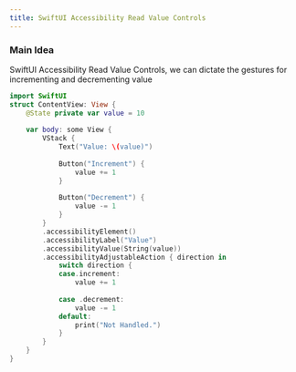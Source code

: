 ```yaml
---
title: SwiftUI Accessibility Read Value Controls
---
```


### Main Idea
SwiftUI Accessibility Read Value Controls, we can dictate the gestures for incrementing and decrementing value 

```swift
import SwiftUI
struct ContentView: View {
    @State private var value = 10
    
    var body: some View {
        VStack {
            Text("Value: \(value)")
            
            Button("Increment") {
                value += 1
            }
            
            Button("Decrement") {
                value -= 1
            }
        }
        .accessibilityElement()
        .accessibilityLabel("Value")
        .accessibilityValue(String(value))
        .accessibilityAdjustableAction { direction in
            switch direction {
            case.increment:
                value += 1
            
            case .decrement:
                value -= 1
            default:
                print("Not Handled.")
            }
        }
    }
}
```

